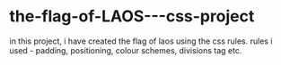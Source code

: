 # the-flag-of-LAOS---css-project
in this project, i have created the flag of laos using the css rules. rules i used - padding, positioning, colour schemes, divisions tag etc. 

